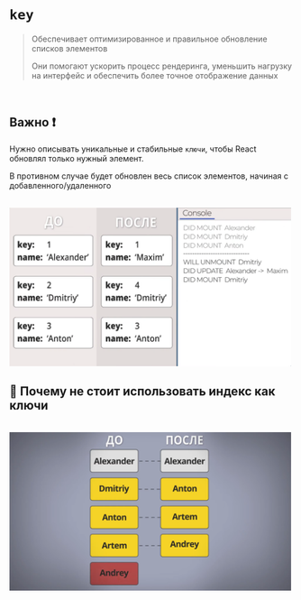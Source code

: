 # `key`
> Обеспечивает оптимизированное и правильное обновление списков элементов
> 
> Они помогают ускорить процесс рендеринга, уменьшить нагрузку на интерфейс и обеспечить более точное отображение данных

<br>

## Важно ❗

Нужно описывать уникальные и стабильные `ключи`, чтобы React обновлял только нужный элемент. 

В противном случае будет обновлен весь список элементов, начиная с добавленного/удаленного 

<br>

<img src="./img/1.png" style="width: 500px">

<br>

## 🚩 Почему не стоит использовать индекс как ключи

<br>

<img src="./img/2.png" style="width: 500px; text-align: center;" style="text-align: center;">
